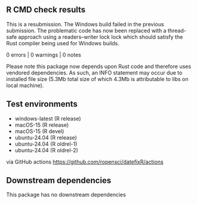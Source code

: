 ## R CMD check results

This is a resubmission. The Windows build failed in the previous submission. 
The problematic code has now been replaced with a thread-safe approach using
a readers–writer lock lock which should satisfy the Rust compiler being used for
Windows builds. 

0 errors | 0 warnings | 0 notes

Please note this package now depends upon Rust code and therefore uses
vendored dependencies. As such, an INFO statement may occur due to installed
file size (5.3Mb total size of which 4.3Mb is attributable to libs on local
machine).

## Test environments 

- windows-latest (R release)
- macOS-15 (R release)
- macOS-15 (R devel)
- ubuntu-24.04 (R release)
- ubuntu-24.04 (R oldrel-1)
- ubuntu-24.04 (R oldrel-2)

via GitHub actions https://github.com/ropensci/datefixR/actions

## Downstream dependencies

This package has no downstream dependencies
